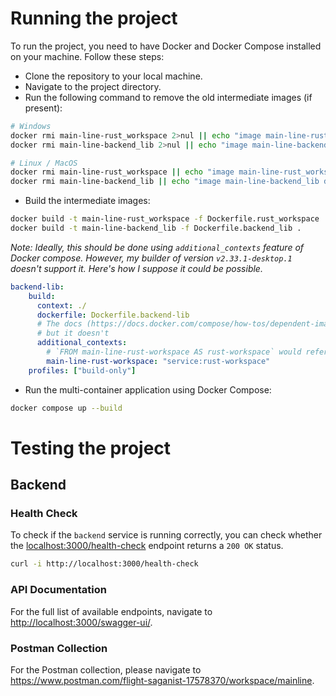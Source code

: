# Running the project

To run the project, you need to have Docker and Docker Compose installed on your machine. Follow these steps:

* Clone the repository to your local machine.
* Navigate to the project directory.
* Run the following command to remove the old intermediate images (if present):

```bash
# Windows
docker rmi main-line-rust_workspace 2>nul || echo "image main-line-rust_workspace doesn't exist yet"
docker rmi main-line-backend_lib 2>nul || echo "image main-line-backend_lib doesn't exist yet"

# Linux / MacOS
docker rmi main-line-rust_workspace || echo "image main-line-rust_workspace doesn't exist yet"
docker rmi main-line-backend_lib || echo "image main-line-backend_lib doesn't exist yet"
```

* Build the intermediate images:

```bash
docker build -t main-line-rust_workspace -f Dockerfile.rust_workspace .
docker build -t main-line-backend_lib -f Dockerfile.backend_lib .
```

*Note: Ideally, this should be done using `additional_contexts` feature of Docker compose. However, my builder of version `v2.33.1-desktop.1` doesn't support it. Here's how I suppose it could be possible.*

```yml
backend-lib:
    build:
      context: ./
      dockerfile: Dockerfile.backend-lib
      # The docs (https://docs.docker.com/compose/how-tos/dependent-images/#use-another-services-image-as-the-base-image) state it should work
      # but it doesn't
      additional_contexts:
        # `FROM main-line-rust-workspace AS rust-workspace` would reference this image
        main-line-rust-workspace: "service:rust-workspace"
    profiles: ["build-only"]
```

* Run the multi-container application using Docker Compose:

```bash
docker compose up --build
```

# Testing the project

## Backend

### Health Check

To check if the `backend` service is running correctly, you can check whether the <localhost:3000/health-check> endpoint returns a `200 OK` status.

```bash
curl -i http://localhost:3000/health-check
```

### API Documentation

For the full list of available endpoints, navigate to <http://localhost:3000/swagger-ui/>.

### Postman Collection

For the Postman collection, please navigate to <https://www.postman.com/flight-saganist-17578370/workspace/mainline>.
